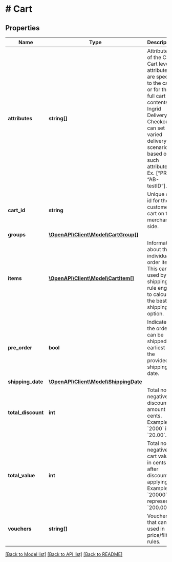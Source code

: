 # # Cart

## Properties

Name | Type | Description | Notes
------------ | ------------- | ------------- | -------------
**attributes** | **string[]** | Attributes of the Cart. Cart level attributes are specific to the cart or for the full cart contents. Ingrid Delivery Checkout can set varied delivery scenarios based on such attributes. Ex. [“PRIO”, “AB-testID”]. | [optional]
**cart_id** | **string** | Unique cart id for the customers cart on the merchant side. |
**groups** | [**\OpenAPI\Client\Model\CartGroup[]**](CartGroup.md) |  | [optional]
**items** | [**\OpenAPI\Client\Model\CartItem[]**](CartItem.md) | Information about the individual order items. This can be used by the shipping rule engine to calculate the best shipping option. |
**pre_order** | **bool** | Indicated if the order can be shipped earliest on the provided shipping date. | [optional]
**shipping_date** | [**\OpenAPI\Client\Model\ShippingDate**](ShippingDate.md) |  | [optional]
**total_discount** | **int** | Total non-negative discount amount in cents. Example &#x60;2000&#x60; is &#x60;20.00&#x60;. |
**total_value** | **int** | Total non-negative cart value in cents after discounts applying. Example &#x60;20000&#x60; represents &#x60;200.00&#x60;. |
**vouchers** | **string[]** | Vouchers that can be used in price/filter rules. | [optional]

[[Back to Model list]](../../README.md#models) [[Back to API list]](../../README.md#endpoints) [[Back to README]](../../README.md)
